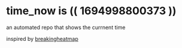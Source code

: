 # time_now is (( 1694998800373 ))

an automated repo that shows the currnent time

inspired by [breakingheatmap](https://github.com/breakingheatmap/breakingheatmap)